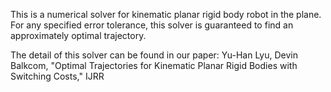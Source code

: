 This is a numerical solver for kinematic planar rigid body robot in the plane. For any specified error tolerance, this solver is guaranteed to find an approximately optimal trajectory.

The detail of this solver can be found in our paper:
Yu-Han Lyu, Devin Balkcom, "Optimal Trajectories for Kinematic Planar Rigid Bodies with Switching Costs," IJRR
